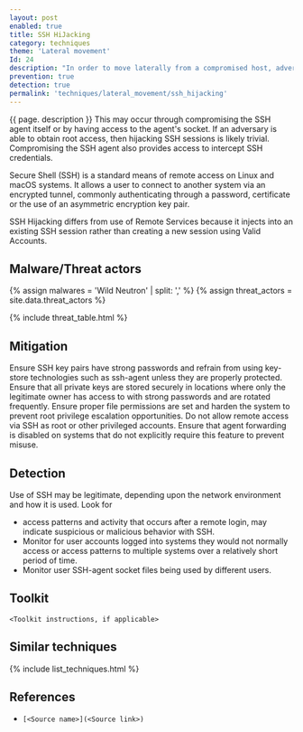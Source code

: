 ```yaml
---
layout: post
enabled: true
title: SSH HiJacking
category: techniques
theme: 'Lateral movement'
Id: 24
description: "In order to move laterally from a compromised host, adversaries may take advantage of trust relationships established with other systems via public key authentication in active SSH sessions by hijacking an existing connection to another system."
prevention: true
detection: true
permalink: 'techniques/lateral_movement/ssh_hijacking'
---
```

{{ page. description }}
This may occur through compromising the SSH agent itself or by having access to the agent's socket. If an adversary is able to obtain root access, then hijacking SSH sessions is likely trivial. Compromising the SSH agent also provides access to intercept SSH credentials.

Secure Shell (SSH) is a standard means of remote access on Linux and macOS systems. It allows a user to connect to another system via an encrypted tunnel, commonly authenticating through a password, certificate or the use of an asymmetric encryption key pair.

SSH Hijacking differs from use of Remote Services because it injects into an existing SSH session rather than creating a new session using Valid Accounts.

## Malware/Threat actors

{% assign malwares = 'Wild Neutron' | split: ',' %}
{% assign threat_actors = site.data.threat_actors %}

{% include threat_table.html %}

## Mitigation

Ensure SSH key pairs have strong passwords and refrain from using key-store technologies such as ssh-agent unless they are properly protected. Ensure that all private keys are stored securely in locations where only the legitimate owner has access to with strong passwords and are rotated frequently. Ensure proper file permissions are set and harden the system to prevent root privilege escalation opportunities. Do not allow remote access via SSH as root or other privileged accounts. Ensure that agent forwarding is disabled on systems that do not explicitly require this feature to prevent misuse.

## Detection

Use of SSH may be legitimate, depending upon the network environment and how it is used. Look for
 * access patterns and activity that occurs after a remote login, may indicate suspicious or malicious behavior with SSH. 
 * Monitor for user accounts logged into systems they would not normally access or access patterns to multiple systems over a relatively short period of time.
 * Monitor user SSH-agent socket files being used by different users.

## Toolkit

`<Toolkit instructions, if applicable>`

## Similar techniques

{% include list_techniques.html %}


## References

* `[<Source name>](<Source link>)`